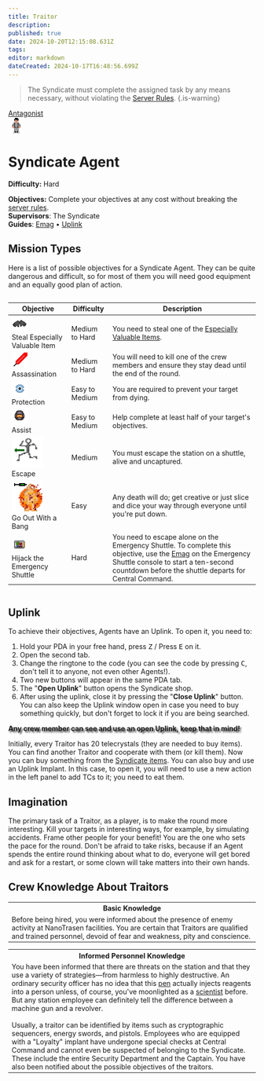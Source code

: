 ```yaml
---
title: Traitor
description: 
published: true
date: 2024-10-20T12:15:08.631Z
tags: 
editor: markdown
dateCreated: 2024-10-17T16:48:56.699Z
---
```


> The Syndicate must complete the assigned task by any means necessary, without violating the <a href="/rules">Server Rules</a>.
{.is-warning}

<div style="display: flex; justify-content: center;">
<div class="roles-passport antag">
  <div class="title antag"><a href="/roles/antagonists">Antagonist</a></div>
  <div>
    <div><div><img src="/roles/traitor.png"></div></div>
  <div><div>
    <h1>Syndicate Agent</h1>
    <p><strong>Difficulty:</strong> Hard</p>
    <strong>Objectives:</strong> Complete your objectives at any cost without breaking the <a href="/rules">server rules</a>.<br>
    <b>Supervisors</b>: The Syndicate<br>
    <b>Guides</b>: <a href="/guides/emag">Emag</a> • <a href="/guides/uplink">Uplink</a>
  </div></div>
  </div>
</div>
</div>

## Mission Types

Here is a list of possible objectives for a Syndicate Agent. They can be quite dangerous and difficult, so for most of them you will need good equipment and an equally good plan of action.

<center style="overflow-x: auto">
  <table class="ant">
    <thead>
      <tr>
        <th>Objective</th>
        <th>Difficulty</th>
        <th>Description</th>
      </tr>
    </thead>
    <tbody>
      <tr>
        <td><img src="/roles/traitor/black_gloves.png"><br>Steal Especially Valuable Item</td>
        <td>Medium to Hard</td>
        <td>You need to steal one of the <a href="/guides/especiallyvaluableitems">Especially Valuable Items</a>.</td>
      </tr>
      <tr>
        <td><img src="/roles/traitor/sword.gif"><br>Assassination</td>
        <td>Medium to Hard</td>
        <td>You will need to kill one of the crew members and ensure they stay dead until the end of the round.</td>
      </tr>
      <tr>
        <td><img src="/roles/traitor/eshield-on.png"><br>Protection</td>
        <td>Easy to Medium</td>
        <td>You are required to prevent your target from dying.</td>
      </tr>
      <tr>
        <td><img src="/roles/traitor/syndisuit.png"><br>Assist</td>
        <td>Easy to Medium</td>
        <td>Help complete at least half of your target's objectives.</td>
      </tr>
      <tr>
        <td><img src="/roles/traitor/adrenalimp.png"><br>Escape</td>
        <td>Medium</td>
        <td>You must escape the station on a shuttle, alive and uncaptured.</td>
      </tr>
      <tr>
        <td><img src="/roles/traitor/bombimplant.png"><br>Go Out With a Bang</td>
        <td>Easy</td>
        <td>Any death will do; get creative or just slice and dice your way through everyone until you're put down.</td>
      </tr>
      <tr>
        <td><img src="/roles/traitor/emag.png"><br>Hijack the Emergency Shuttle</td>
        <td>Hard</td>
        <td>You need to escape alone on the Emergency Shuttle. To complete this objective, use the <a href="/guides/emag">Emag</a> on the Emergency Shuttle console to start a ten-second countdown before the shuttle departs for Central Command.</td>
      </tr>
    </tbody>
  </table>
</center>

## Uplink

To achieve their objectives, Agents have an Uplink. To open it, you need to:

1. Hold your PDA in your free hand, press <kbd>Z</kbd> / Press <kbd>E</kbd> on it.
2. Open the second tab.
3. Change the ringtone to the code (you can see the code by pressing <kbd>C</kbd>, don't tell it to anyone, not even other Agents!).
4. Two new buttons will appear in the same PDA tab.
5. The "**Open Uplink**" button opens the Syndicate shop.
6. After using the uplink, close it by pressing the "**Close Uplink**" button. You can also keep the Uplink window open in case you need to buy something quickly, but don't forget to lock it if you are being searched. 

  <p style="font-weight: bold; text-shadow: #424242 3px 3px 3px;">Any crew member can see and use an open Uplink, keep that in mind!</p>

Initially, every Traitor has 20 telecrystals (they are needed to buy items). You can find another Traitor and cooperate with them (or kill them). Now you can buy something from the [Syndicate items](/guides/uplink). You can also buy and use an Uplink Implant. In this case, to open it, you will need to use a new action in the left panel to add TCs to it; you need to eat them.

## Imagination

The primary task of a Traitor, as a player, is to make the round more interesting. Kill your targets in interesting ways, for example, by simulating accidents. Frame other people for your benefit! You are the one who sets the pace for the round. Don't be afraid to take risks, because if an Agent spends the entire round thinking about what to do, everyone will get bored and ask for a restart, or some clown will take matters into their own hands. 

## Crew Knowledge About Traitors

<table class="base tb">
<tr><th>Basic Knowledge</th></tr>
<tr><td>Before being hired, you were informed about the presence of enemy activity at NanoTrasen facilities. You are certain that Traitors are qualified and trained personnel, devoid of fear and weakness, pity and conscience.</td></tr>
</table>

<table class="inf tb">
<tr><th>Informed Personnel Knowledge</th></tr>
<tr><td>You have been informed that there are threats on the station and that they use a variety of strategies—from harmless to highly destructive. An ordinary security officer has no idea that this <a href="/guides/uplink#utilities">pen</a> actually injects reagents into a person unless, of course, you've moonlighted as a <a href="/roles/scientist">scientist</a> before. But any station employee can definitely tell the difference between a machine gun and a revolver.<br><br>Usually, a traitor can be identified by items such as cryptographic sequencers, energy swords, and pistols. Employees who are equipped with a "Loyalty" implant have undergone special checks at Central Command and cannot even be suspected of belonging to the Syndicate. These include the entire Security Department and the Captain. You have also been notified about the possible objectives of the traitors.</td></tr>
</table>

<div class="table"></div>